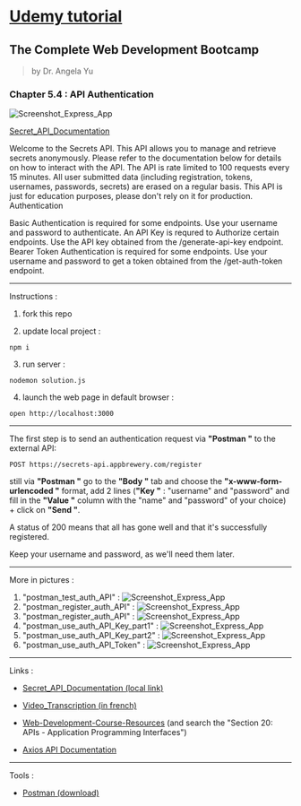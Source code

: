 
# <a href="https://www.udemy.com/course/the-complete-web-development-bootcamp" target="_blank">Udemy tutorial</a>

## The Complete Web Development Bootcamp

> by Dr. Angela Yu
### Chapter 5.4 : API Authentication

![Screenshot_Express_App](/img/Screenshot_Express_App.jpg)

<a href="https://secrets-api.appbrewery.com/" target="_blank">Secret_API_Documentation</a>

Welcome to the Secrets API. This API allows you to manage and retrieve secrets anonymously. Please refer to the documentation below for details on how to interact with the API.
The API is rate limited to 100 requests every 15 minutes.
All user submitted data (including registration, tokens, usernames, passwords, secrets) are erased on a regular basis.
This API is just for education purposes, please don't rely on it for production.
Authentication

Basic Authentication is required for some endpoints. Use your username and password to authenticate.
An API Key is requred to Authorize certain endpoints. Use the API key obtained from the /generate-api-key endpoint.
Bearer Token Authentication is required for some endpoints. Use your username and password to get a token obtained from the /get-auth-token endpoint.

---
Instructions :

1. fork this repo

2. update local project :
```
npm i
```
3. run server :
```
nodemon solution.js
```
4. launch the web page in default browser :
```
open http://localhost:3000
```

---
The first step is to send an authentication request via **"Postman "** to the external API:
```
POST https://secrets-api.appbrewery.com/register
```
still via **"Postman "** go to the **"Body "** tab and choose the **"x-www-form-urlencoded "** format, add 2 lines (**"Key "** : "username" and "password" and fill in the **"Value "** column with the "name" and "password" of your choice) + click on **"Send "**.

A status of 200 means that all has gone well and that it's successfully registered.

Keep your username and password, as we'll need them later.

---
More in pictures :

1. "postman_test_auth_API" :
![Screenshot_Express_App](/img/01_postman_test_auth_API.jpg)
2. "postman_register_auth_API" :
![Screenshot_Express_App](/img/02_postman_register_auth_API.jpg)
3. "postman_register_auth_API" :
![Screenshot_Express_App](/img/03_postman_generate_API_Key.jpg)
4. "postman_use_auth_API_Key_part1" :
![Screenshot_Express_App](/img/04_postman_use_auth_API_Key_part1.jpg)
5. "postman_use_auth_API_Key_part2" :
![Screenshot_Express_App](/img/05_postman_use_auth_API_Key_part2.jpg)
6. "postman_use_auth_API_Token" :
![Screenshot_Express_App](/img/06_postman_use_auth_API_Token.jpg)

---
Links :

-   <a href="https://ipopop.github.io/U2Me_Complete_Web_Development_Bootcamp_5-4_API_Authentication/" target="_blank">Secret_API_Documentation (local link)</a>

- <a href="./video_transcript.md" target="_blank">Video_Transcription (in french)</a>

- <a href="https://www.appbrewery.co/p/web-development-course-resources" target="_blank">Web-Development-Course-Resources</a> (and search the "Section 20: APIs - Application Programming Interfaces")

- <a href="https://axios-http.com/docs/api_intro" target="_blank">Axios API Documentation</a>

---
Tools :
- <a href="https://www.postman.com/downloads/" target="_blank">Postman (download)</a>
